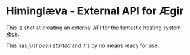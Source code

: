 # Himinglæva - External API for Ægir

This is shot at creating an external API for the fantastic hosting system 
[Ægir](http://aegirproject.org "Official Ægir Site").

This has *just been started* and it's by no means ready for use.